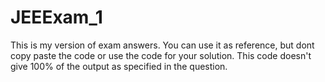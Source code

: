 # JEEExam_1
This is my version of exam answers.
You can use it as reference, but dont copy paste the code or use the code for your solution.
This code doesn't give 100% of the output as specified in the question. 
